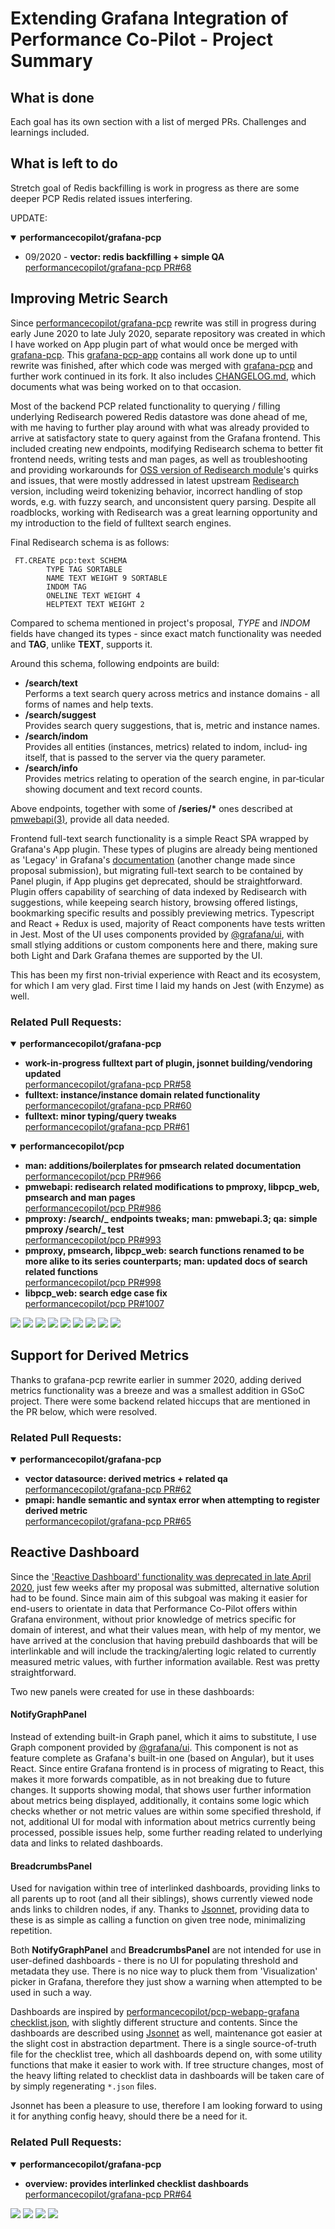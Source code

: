 # Extending Grafana Integration of Performance Co-Pilot - Project Summary

## What is done
Each goal has its own section with a list of merged PRs. Challenges and learnings included.

## What is left to do
Stretch goal of Redis backfilling is work in progress as there are some deeper PCP Redis related issues interfering.

UPDATE:
<details open>
  <summary><strong>performancecopilot/grafana-pcp</strong></summary>

- 09/2020 - **vector: redis backfilling + simple QA**<br>[performancecopilot/grafana-pcp PR#68](https://github.com/performancecopilot/grafana-pcp/pull/68)
</details>

## Improving Metric Search

Since [performancecopilot/grafana-pcp](https://github.com/performancecopilot/grafana-pcp) rewrite was still in progress during early June 2020 to late July 2020, separate repository was created in which I have worked on App plugin part of what would once be merged with [grafana-pcp](https://github.com/performancecopilot/grafana-pcp). This [grafana-pcp-app](https://github.com/Erbenos/grafana-pcp-app/) contains all work done up to until rewrite was finished, after which code was merged with [grafana-pcp](https://github.com/performancecopilot/grafana-pcp) and further work continued in its fork. It also includes [CHANGELOG.md](https://github.com/Erbenos/grafana-pcp-app/blob/master/CHANGELOG.md), which documents what was being worked on to that occasion.

Most of the backend PCP related functionality to querying / filling underlying Redisearch powered Redis datastore was done ahead of me, with me having to further play around with what was already provided to arrive at satisfactory state to query against from the Grafana frontend. This included creating new endpoints, modifying Redisearch schema to better fit frontend needs, writing tests and man pages, as well as troubleshooting and providing workarounds for [OSS version of Redisearch module](https://github.com/goodform/RediSearch)'s quirks and issues, that were mostly addressed in latest upstream [Redisearch](https://github.com/RediSearch/RediSearch) version, including weird tokenizing behavior, incorrect handling of stop words, e.g. with fuzzy search, and unconsistent query parsing. Despite all roadblocks, working with Redisearch was a great learning opportunity and my introduction to the field of fulltext search engines.

Final Redisearch schema is as follows:

```
 FT.CREATE pcp:text SCHEMA
		TYPE TAG SORTABLE
		NAME TEXT WEIGHT 9 SORTABLE
		INDOM TAG
		ONELINE TEXT WEIGHT 4
		HELPTEXT TEXT WEIGHT 2
```

Compared to schema mentioned in project's proposal, _TYPE_ and _INDOM_ fields have changed its types - since exact match functionality was needed and **TAG**, unlike **TEXT**, supports it.

Around this schema, following endpoints are build:

- **/search/text**<br>Performs a text search query across metrics and instance domains - all forms of names and help texts.
- **/search/suggest**<br>Provides search query suggestions, that is, metric and instance names.
- **/search/indom**<br>Provides all entities (instances, metrics) related to indom, includ‐
  ing itself, that is passed to the server via the query parameter.
- **/search/info**<br>Provides metrics relating to operation of the search engine, in par‐ticular showing document and text record counts.

Above endpoints, together with some of **/series/\*** ones described at [pmwebapi(3)](https://pcp.io/man/man3/pmwebapi.3.html), provide all data needed.

Frontend full-text search functionality is a simple React SPA wrapped by Grafana's App plugin. These types of plugins are already being mentioned as 'Legacy' in Grafana's [documentation](https://grafana.com/docs/grafana/latest/developers/plugins/legacy/apps/) (another change made since proposal submission), but migrating full-text search to be contained by Panel plugin, if App plugins get deprecated, should be straightforward. Plugin offers capability of searching of data indexed by Redisearch with suggestions, while keepeing search history, browsing offered listings, bookmarking specific results and possibly previewing metrics. Typescript and React + Redux is used, majority of React components have tests written in Jest. Most of the UI uses components provided by [@grafana/ui](https://www.npmjs.com/package/@grafana/ui), with small stlying additions or custom components here and there, making sure both Light and Dark Grafana themes are supported by the UI.

This has been my first non-trivial experience with React and its ecosystem, for which I am very glad. First time I laid my hands on Jest (with Enzyme) as well.

### Related Pull Requests:

<details open>
  <summary><strong>performancecopilot/grafana-pcp</strong></summary>

- **work-in-progress fulltext part of plugin, jsonnet building/vendoring updated**<br>[performancecopilot/grafana-pcp PR#58](https://github.com/performancecopilot/grafana-pcp/pull/58)
- **fulltext: instance/instance domain related functionality**<br>[performancecopilot/grafana-pcp PR#60](https://github.com/performancecopilot/grafana-pcp/pull/60)
- **fulltext: minor typing/query tweaks**<br>[performancecopilot/grafana-pcp PR#61](https://github.com/performancecopilot/grafana-pcp/pull/61)
</details>

<details open>
  <summary><strong>performancecopilot/pcp</strong></summary>

- **man: additions/boilerplates for pmsearch related documentation**<br>[performancecopilot/pcp PR#966](https://github.com/performancecopilot/pcp/pull/966)
- **pmwebapi: redisearch related modifications to pmproxy, libpcp_web, pmsearch and man pages**<br>[performancecopilot/pcp PR#986](https://github.com/performancecopilot/pcp/pull/986)
- **pmproxy: /search/_ endpoints tweaks; man: pmwebapi.3; qa: simple pmproxy /search/_ test**<br>[performancecopilot/pcp PR#993](https://github.com/performancecopilot/pcp/pull/993)
- **pmproxy, pmsearch, libpcp_web: search functions renamed to be more alike to its series counterparts; man: updated docs of search related functions**<br>[performancecopilot/pcp PR#998](https://github.com/performancecopilot/pcp/pull/998)
- **libpcp_web: search edge case fix**<br>[performancecopilot/pcp PR#1007](https://github.com/performancecopilot/pcp/pull/1007)

</details>

![](./imgs/search1.png)
![](./imgs/search2.png)
![](./imgs/search3.png)
![](./imgs/search4.png)
![](./imgs/search5.png)
![](./imgs/search6.png)
![](./imgs/search7.png)
![](./imgs/search8.png)
![](./imgs/search9.png)

## Support for Derived Metrics

Thanks to grafana-pcp rewrite earlier in summer 2020, adding derived metrics functionality was a breeze and was a smallest addition in GSoC project. There were some backend related hiccups that are mentioned in the PR below, which were resolved.

### Related Pull Requests:

<details open>
  <summary><strong>performancecopilot/grafana-pcp</strong></summary>

- **vector datasource: derived metrics + related qa**<br>[performancecopilot/grafana-pcp PR#62](https://github.com/performancecopilot/grafana-pcp/pull/62)
- **pmapi: handle semantic and syntax error when attempting to register derived metric**<br>[performancecopilot/grafana-pcp PR#65](https://github.com/performancecopilot/grafana-pcp/pull/65)
</details>

## Reactive Dashboard

Since the ['Reactive Dashboard' functionality was deprecated in late April 2020](https://github.com/grafana/grafana/issues/24059), just few weeks after my proposal was submitted, alternative solution had to be found. Since main aim of this subgoal was making it easier for end-users to orientate in data that Performance Co-Pilot offers within Grafana environment, without prior knowledge of metrics specific for domain of interest, and what their values mean, with help of my mentor, we have arrived at the conclusion that having prebuild dashboards that will be interlinkable and will include the tracking/alerting logic related to currently measured metric values, with further information available. Rest was pretty straightforward.

Two new panels were created for use in these dashboards:

#### NotifyGraphPanel

Instead of extending built-in Graph panel, which it aims to substitute, I use Graph component provided by [@grafana/ui](https://www.npmjs.com/package/@grafana/ui). This component is not as feature complete as Grafana's built-in one (based on Angular), but it uses React. Since entire Grafana frontend is in process of migrating to React, this makes it more forwards compatible, as in not breaking due to future changes. It supports showing modal, that shows user further information about metrics being displayed, additionally, it contains some logic which checks whether or not metric values are within some specified threshold, if not, additional UI for modal with information about metrics currently being processed, possible issues help, some further reading related to underlying data and links to related dashboards.

#### BreadcrumbsPanel

Used for navigation within tree of interlinked dashboards, providing links to all parents up to root (and all their siblings), shows currently viewed node ands links to children nodes, if any. Thanks to [Jsonnet](https://jsonnet.org/), providing data to these is as simple as calling a function on given tree node, minimalizing repetition.

Both <strong>NotifyGraphPanel</strong> and <strong>BreadcrumbsPanel</strong> are not intended for use in user-defined dashboards - there is no UI for populating threshold and metadata they use. There is no nice way to pluck them from 'Visualization' picker in Grafana, therefore they just show a warning when attempted to be used in such a way.

Dashboards are inspired by [performancecopilot/pcp-webapp-grafana checklist.json](https://github.com/performancecopilot/pcp-webapp-grafana/blob/checklist/checklist.json), with slightly different structure and contents. Since the dashboards are described using [Jsonnet](https://jsonent.org) as well, maintenance got easier at the slight cost in abstraction department. There is a single source-of-truth file for the checklist tree, which all dashboards depend on, with some utility functions that make it easier to work with. If tree structure changes, most of the heavy lifting related to checklist data in dashboards will be taken care of by simply regenerating `*.json` files.

Jsonnet has been a pleasure to use, therefore I am looking forward to using it for anything config heavy, should there be a need for it.

### Related Pull Requests:

<details open>
  <summary><strong>performancecopilot/grafana-pcp</strong></summary>

- **overview: provides interlinked checklist dashboards**<br>[performancecopilot/grafana-pcp PR#64](https://github.com/performancecopilot/grafana-pcp/pull/64)

</details>

![](./imgs/checklist1.png)
![](./imgs/checklist2.png)
![](./imgs/checklist3.png)
![](./imgs/checklist4.png)
